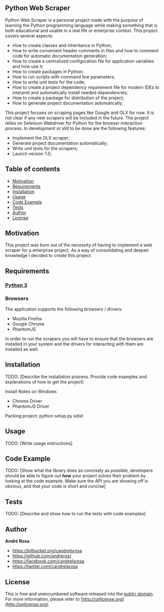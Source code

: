 ## Python Web Scraper

Python Web Scraper is a personal project made with the purpose of learning the Python programming language while making something
that is both educational and usable in a real life or enterprise context. This project covers several aspects:

* How to create classes and inheritance in Python;
* How to write convenient header comments in files and how to comment code for automatic documentation generation;
* How to create a centralized configuration file for application variables and how use it;
* How to create packages in Python;
* How to run scripts with command line parameters;
* How to write unit tests for the code;
* How to create a project dependency requirement file for modern IDEs to interpret and automatically install needed dependencies;
* How to create a package for distribution of the project;
* How to generate project documentation automatically;

This project focuses on scraping pages like Google and OLX for now. It is not clear if any new scrapers will be included in the future.
The project relies on Selenium Webdriver for Python for the browser interaction process. In development or still to be done are the
following features:

* Implement the OLX scraper;
* Generate project documentation automatically;
* Write unit tests for the scrapers;
* Launch version 1.0;

## Table of contents

* [Motivation](#motivation)
* [Requirements](#requirements)
* [Installation](#installation)
* [Usage](#usage)
* [Code Example](#code-example)
* [Tests](#tests)
* [Author](#author)
* [License](#license)


## Motivation

This project was born out of the necessity of having to implement a web scraper for a enterprise project. As a way of consolidating and
deepen knowledge I decided to create this project.


## Requirements

### [Python 3](https://www.python.org/download/releases/3.0/)

### Browsers

The application supports the following browsers / drivers:

* Mozilla Firefox
* Google Chrome
* PhantomJS

In order to run the scrapers you will have to ensure that the browsers are installed in your system and the drivers for interacting with
them are installed as well.


## Installation

TODO:
[Describe the installation process. Provide code examples and explanations of how to get the project]

Install Notes on Windows
- Chrome Driver
- PhantomJS Driver

Packing project: python setup.py sdist


## Usage

TODO:
[Write usage instructions]


## Code Example

TODO:
[Show what the library does as concisely as possible, developers should be able to figure out **how** your project solves their problem by
looking at the code example. Make sure the API you are showing off is obvious, and that your code is short and concise]


## Tests

TODO:
[Describe and show how to run the tests with code examples]


## Author

**André Rosa**

* <https://bitbucket.org/candrelsrosa>
* <https://github.com/andreros/>
* <https://facebook.com/candrelsrosa>
* <https://twitter.com/candrelsrosa>


## License

This is free and unencumbered software released into the [public domain](UNLICENSE.txt). For more information,
please refer to [http://unlicense.org](http://unlicense.org).
